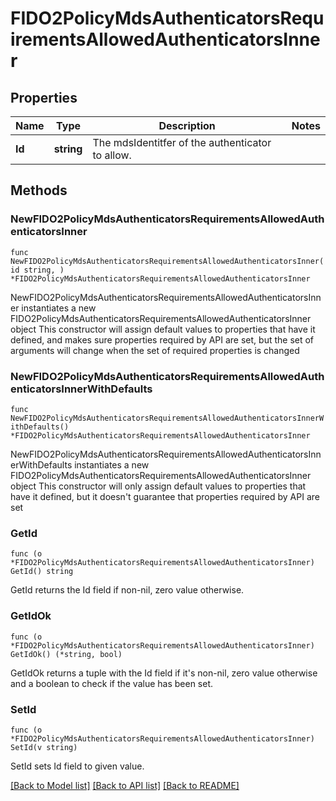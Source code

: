 # FIDO2PolicyMdsAuthenticatorsRequirementsAllowedAuthenticatorsInner

## Properties

Name | Type | Description | Notes
------------ | ------------- | ------------- | -------------
**Id** | **string** | The mdsIdentitfer of the authenticator to allow. | 

## Methods

### NewFIDO2PolicyMdsAuthenticatorsRequirementsAllowedAuthenticatorsInner

`func NewFIDO2PolicyMdsAuthenticatorsRequirementsAllowedAuthenticatorsInner(id string, ) *FIDO2PolicyMdsAuthenticatorsRequirementsAllowedAuthenticatorsInner`

NewFIDO2PolicyMdsAuthenticatorsRequirementsAllowedAuthenticatorsInner instantiates a new FIDO2PolicyMdsAuthenticatorsRequirementsAllowedAuthenticatorsInner object
This constructor will assign default values to properties that have it defined,
and makes sure properties required by API are set, but the set of arguments
will change when the set of required properties is changed

### NewFIDO2PolicyMdsAuthenticatorsRequirementsAllowedAuthenticatorsInnerWithDefaults

`func NewFIDO2PolicyMdsAuthenticatorsRequirementsAllowedAuthenticatorsInnerWithDefaults() *FIDO2PolicyMdsAuthenticatorsRequirementsAllowedAuthenticatorsInner`

NewFIDO2PolicyMdsAuthenticatorsRequirementsAllowedAuthenticatorsInnerWithDefaults instantiates a new FIDO2PolicyMdsAuthenticatorsRequirementsAllowedAuthenticatorsInner object
This constructor will only assign default values to properties that have it defined,
but it doesn't guarantee that properties required by API are set

### GetId

`func (o *FIDO2PolicyMdsAuthenticatorsRequirementsAllowedAuthenticatorsInner) GetId() string`

GetId returns the Id field if non-nil, zero value otherwise.

### GetIdOk

`func (o *FIDO2PolicyMdsAuthenticatorsRequirementsAllowedAuthenticatorsInner) GetIdOk() (*string, bool)`

GetIdOk returns a tuple with the Id field if it's non-nil, zero value otherwise
and a boolean to check if the value has been set.

### SetId

`func (o *FIDO2PolicyMdsAuthenticatorsRequirementsAllowedAuthenticatorsInner) SetId(v string)`

SetId sets Id field to given value.



[[Back to Model list]](../README.md#documentation-for-models) [[Back to API list]](../README.md#documentation-for-api-endpoints) [[Back to README]](../README.md)


